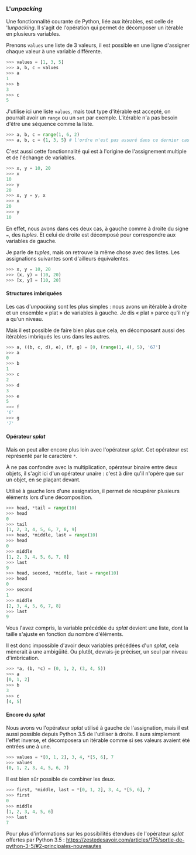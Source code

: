### L'*unpacking*

Une fonctionnalité courante de Python, liée aux itérables, est celle de 'l*unpacking*.
Il s'agit de l'opération qui permet de décomposer un itérable en plusieurs variables.

Prenons `values` une liste de 3 valeurs, il est possible en une ligne d'assigner chaque valeur à une variable différente.

```python
>>> values = [1, 3, 5]
>>> a, b, c = values
>>> a
1
>>> b
3
>>> c
5
```

J'utilise ici une liste `values`, mais tout type d'itérable est accepté, on pourrait avoir un `range` ou un `set` par exemple.
L'itérable n'a pas besoin d'être une séquence comme la liste.

```python
>>> a, b, c = range(1, 6, 2)
>>> a, b, c = {1, 3, 5} # l'ordre n'est pas assuré dans ce dernier cas
```

C'est aussi cette fonctionnalité qui est à l'origine de l'assignement multiple et de l'échange de variables.

```python
>>> x, y = 10, 20
>>> x
10
>>> y
20
>>> x, y = y, x
>>> x
20
>>> y
10
```

En effet, nous avons dans ces deux cas, à gauche comme à droite du signe `=`, des *tuples*.
Et celui de droite est décomposé pour correspondre aux variables de gauche.

Je parle de *tuples*, mais on retrouve la même chose avec des listes.
Les assignations suivantes sont d'ailleurs équivalentes.

```python
>>> x, y = 10, 20
>>> (x, y) = (10, 20)
>>> [x, y] = [10, 20]
```

#### Structures imbriquées

Les cas d'*unpacking* sont les plus simples : nous avons un itérable à droite et un ensemble « plat » de variables à gauche.
Je dis « plat » parce qu'il n'y a qu'un niveau.

Mais il est possible de faire bien plus que cela, en décomposant aussi des itérables imbriqués les uns dans les autres.

```python
>>> a, ((b, c, d), e), (f, g) = [0, (range(1, 4), 5), '67']
>>> a
0
>>> b
1
>>> c
2
>>> d
3
>>> e
5
>>> f
'6'
>>> g
'7'
```

#### Opérateur *splat*

Mais on peut aller encore plus loin avec l'opérateur *splat*.
Cet opérateur est représenté par le caractère `*`.

À ne pas confondre avec la multiplication, opérateur binaire entre deux objets, il s'agit ici d'un opérateur unaire : c'est à dire qu'il n'opère que sur un objet, en se plaçant devant.

Utilisé à gauche lors d'une assignation, il permet de récupérer plusieurs éléments lors d'une décomposition.

```python
>>> head, *tail = range(10)
>>> head
0
>>> tail
[1, 2, 3, 4, 5, 6, 7, 8, 9]
>>> head, *middle, last = range(10)
>>> head
0
>>> middle
[1, 2, 3, 4, 5, 6, 7, 8]
>>> last
9
>>> head, second, *middle, last = range(10)
>>> head
0
>>> second
1
>>> middle
[2, 3, 4, 5, 6, 7, 8]
>>> last
9
```

Vous l'avez compris, la variable précédée du *splat* devient une liste, dont la taille s'ajuste en fonction du nombre d'éléments.

Il est donc impossible d'avoir deux variables précédées d'un *splat*, cela mènerait à une ambigüité.
Ou plutôt, devrais-je préciser, un seul par niveau d'imbrication.

```python
>>> *a, (b, *c) = (0, 1, 2, (3, 4, 5))
>>> a
[0, 1, 2]
>>> b
3
>>> c
[4, 5]
```

#### Encore du *splat*

Nous avons vu l'opérateur *splat* utilisé à gauche de l'assignation, mais il est aussi possible depuis Python 3.5 de l'utiliser à droite.
Il aura simplement l'effet inverse, et décomposera un itérable comme si ses valeurs avaient été entrées une à une.

```python
>>> values = *[0, 1, 2], 3, 4, *[5, 6], 7
>>> values
(0, 1, 2, 3, 4, 5, 6, 7)
```

Il est bien sûr possible de combiner les deux.

```python
>>> first, *middle, last = *[0, 1, 2], 3, 4, *[5, 6], 7
>>> first
0
>>> middle
[1, 2, 3, 4, 5, 6]
>>> last
7
```

Pour plus d'informations sur les possibilités étendues de l'opérateur *splat* offertes par Python 3.5 : <https://zestedesavoir.com/articles/175/sortie-de-python-3-5/#2-principales-nouveautes>
